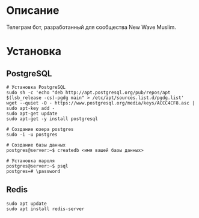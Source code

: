 # Описание

Телеграм бот, разработанный для сообщества New Wave Muslim.

# Установка

## PostgreSQL

	# Установка PostgreSQL
	sudo sh -c 'echo "deb http://apt.postgresql.org/pub/repos/apt $(lsb_release -cs)-pgdg main" > /etc/apt/sources.list.d/pgdg.list'
	wget --quiet -O - https://www.postgresql.org/media/keys/ACCC4CF8.asc | sudo apt-key add -
	sudo apt-get update
	sudo apt-get -y install postgresql
	
	# Создание юзера postgres
	sudo -i -u postgres
	
	# Создание базы данных
	postgres@server:~$ createdb <имя вашей базы данных>
	
	# Установка пароля
	postgres@server:~$ psql
	postgres=# \password

## Redis

	sudo apt update
	sudo apt install redis-server

